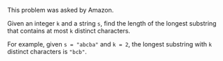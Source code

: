 This problem was asked by Amazon.

Given an integer `k` and a string `s`, find the length of the longest substring
that contains at most `k` distinct characters.

For example, given `s = "abcba"` and `k = 2`, the longest substring with `k`
distinct characters is `"bcb"`.
